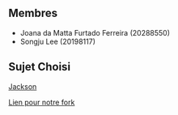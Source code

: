 ## Membres
- Joana da Matta Furtado Ferreira (20288550)
- Songju Lee (20198117)
## Sujet Choisi
[Jackson](https://github.com/umontreal-diro/jackson-core)

[Lien pour notre fork](https://github.com/jodamatta/jackson-core)
